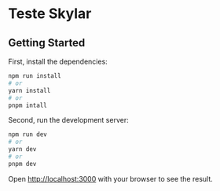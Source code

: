 # Teste Skylar

## Getting Started

First, install the dependencies:

```bash
npm run install
# or
yarn install
# or
pnpm intall
```

Second, run the development server:

```bash
npm run dev
# or
yarn dev
# or
pnpm dev
```

Open [http://localhost:3000](http://localhost:3000) with your browser to see the result.


